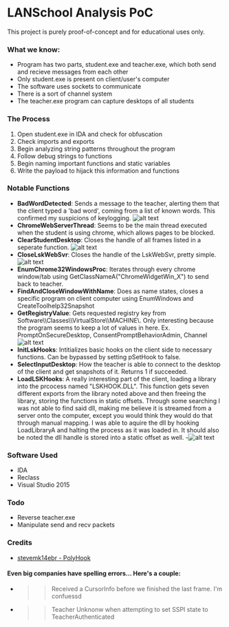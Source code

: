 # LANSchool Analysis PoC

This project is purely proof-of-concept and for educational uses only.

### What we know:

  - Program has two parts, student.exe and teacher.exe, which both send and recieve messages from each other
  - Only student.exe is present on client/user's computer
  - The software uses sockets to communicate
  - There is a sort of channel system
  - The teacher.exe program can capture desktops of all students
  
### The Process
1. Open student.exe in IDA and check for obfuscation
2. Check imports and exports
3. Begin analyzing string patterns throughout the program
4. Follow debug strings to functions
5. Begin naming important functions and static variables
6. Write the payload to hijack this information and functions

### Notable Functions
- **BadWordDetected**: Sends a message to the teacher, alerting them that the client typed a 'bad word', coming from a list of known words. This confirmed my suspicions of keylogging. 
![alt text](https://image.prntscr.com/image/quYsAKLKSoWC7aYV8wVRQg.png "BadWordDetected")
- **ChromeWebServerThread**: Seems to be the main thread executed when the student is using chrome, which allows pages to be blocked.
- **ClearStudentDesktop**: Closes the handle of all frames listed in a seperate function.
![alt text](https://image.prntscr.com/image/ZagEJN9vQ3_U0EBdosR2EQ.png "ClearStudentDesktop")
- **CloseLskWebSvr**: Closes the handle of the LskWebSvr, pretty simple.
![alt text](https://image.prntscr.com/image/m_lTP-NPQASkIk8_-2C_JQ.png "CloseLskWebSvr")
- **EnumChrome32WindowsProc**: Iterates through every chrome window/tab using GetClassNameA("ChromeWidgetWin_X") to send back to teacher. 
- **FindAndCloseWindowWithName**: Does as name states, closes a specific program on client computer using EnumWindows and CreateToolhelp32Snapshot
- **GetRegistryValue**: Gets requested registry key from Software\\\Classes\\\VirtualStore\\\MACHINE\\\. Only interesting because the program seems to keep a lot of values in here. Ex. PromptOnSecureDesktop, ConsentPromptBehaviorAdmin, Channel
![alt text](https://image.prntscr.com/image/YT9lYQAcQRCvI9xrbPHjoA.png "GetRegistryValue")
- **InitLskHooks**: Intitializes basic hooks on the client side to necessary functions. Can be bypassed by setting pSetHook to false.
- **SelectInputDesktop**: How the teacher is able to connect to the desktop of the client and get snapshots of it. Returns 1 if succeeded.
- **LoadLSKHooks**: A really interesting part of the client, loading a library into the prcocess named "LSKHOOK.DLL". This function gets seven different exports from the library noted above and then freeing the library, storing the functions in static offsets. Through some searching I was not able to find said dll, making me believe it is streamed from a server onto the computer, except you would think they would do that through manual mapping. I was able to aquire the dll by hooking LoadLibraryA and halting the process as it was loaded in. It should also be noted the dll handle is stored into a static offset as well.
-![alt text](https://image.prntscr.com/image/GpvH1VDrSAyiEI54Ug5wCA.png "LoadLSKHooks")

### Software Used
* IDA
* Reclass
* Visual Studio 2015

### Todo

 - Reverse teacher.exe
 - Manipulate send and recv packets
 
### Credits
- [stevemk14ebr - PolyHook](https://github.com/stevemk14ebr)

#### Even big companies have spelling errors... Here's a couple:
- >> Received a CursorInfo before we finished the last frame. I'm confuessd

- >> Teacher Unknonw when attempting to set SSPI state to TeacherAuthenticated
